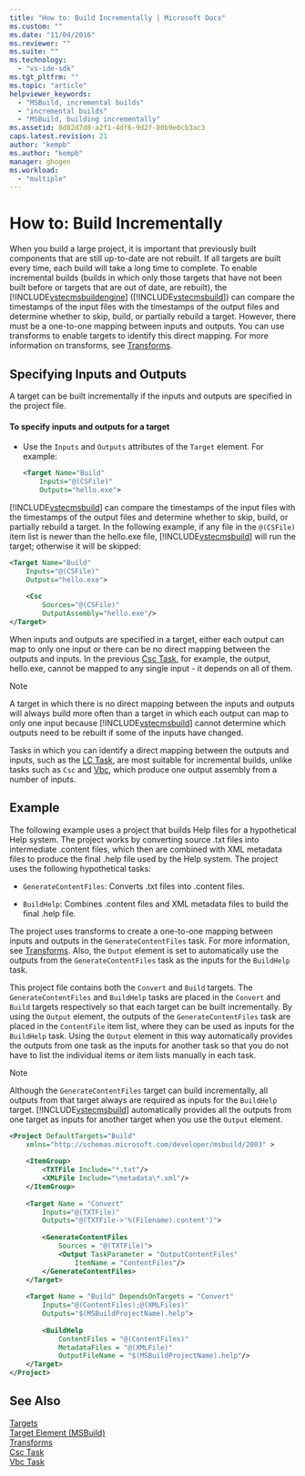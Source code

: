 ```yaml
---
title: "How to: Build Incrementally | Microsoft Docs"
ms.custom: ""
ms.date: "11/04/2016"
ms.reviewer: ""
ms.suite: ""
ms.technology: 
  - "vs-ide-sdk"
ms.tgt_pltfrm: ""
ms.topic: "article"
helpviewer_keywords: 
  - "MSBuild, incremental builds"
  - "incremental builds"
  - "MSBuild, building incrementally"
ms.assetid: 8d82d7d8-a2f1-4df6-9d2f-80b9e0cb3ac3
caps.latest.revision: 21
author: "kempb"
ms.author: "kempb"
manager: ghogen
ms.workload: 
  - "multiple"
---
```

# How to: Build Incrementally
When you build a large project, it is important that previously built components that are still up-to-date are not rebuilt. If all targets are built every time, each build will take a long time to complete. To enable incremental builds (builds in which only those targets that have not been built before or targets that are out of date, are rebuilt), the [!INCLUDE[vstecmsbuildengine](../msbuild/includes/vstecmsbuildengine_md.md)] ([!INCLUDE[vstecmsbuild](../extensibility/internals/includes/vstecmsbuild_md.md)]) can compare the timestamps of the input files with the timestamps of the output files and determine whether to skip, build, or partially rebuild a target. However, there must be a one-to-one mapping between inputs and outputs. You can use transforms to enable targets to identify this direct mapping. For more information on transforms, see [Transforms](../msbuild/msbuild-transforms.md).  
  
## Specifying Inputs and Outputs  
 A target can be built incrementally if the inputs and outputs are specified in the project file.  
  
#### To specify inputs and outputs for a target  
  
-   Use the `Inputs` and `Outputs` attributes of the `Target` element. For example:  
  
    ```xml  
    <Target Name="Build"  
        Inputs="@(CSFile)"  
        Outputs="hello.exe">  
    ```  
  
 [!INCLUDE[vstecmsbuild](../extensibility/internals/includes/vstecmsbuild_md.md)] can compare the timestamps of the input files with the timestamps of the output files and determine whether to skip, build, or partially rebuild a target. In the following example, if any file in the `@(CSFile)` item list is newer than the hello.exe file, [!INCLUDE[vstecmsbuild](../extensibility/internals/includes/vstecmsbuild_md.md)] will run the target; otherwise it will be skipped:  
  
```xml  
<Target Name="Build"   
    Inputs="@(CSFile)"   
    Outputs="hello.exe">  
  
    <Csc  
        Sources="@(CSFile)"   
        OutputAssembly="hello.exe"/>  
</Target>  
```  
  
 When inputs and outputs are specified in a target, either each output can map to only one input or there can be no direct mapping between the outputs and inputs. In the previous [Csc Task](../msbuild/csc-task.md), for example, the output, hello.exe, cannot be mapped to any single input - it depends on all of them.  
  
> [!NOTE]
>  A target in which there is no direct mapping between the inputs and outputs will always build more often than a target in which each output can map to only one input because [!INCLUDE[vstecmsbuild](../extensibility/internals/includes/vstecmsbuild_md.md)] cannot determine which outputs need to be rebuilt if some of the inputs have changed.  
  
 Tasks in which you can identify a direct mapping between the outputs and inputs, such as the [LC Task](../msbuild/lc-task.md), are most suitable for incremental builds, unlike tasks such as `Csc` and [Vbc](../msbuild/vbc-task.md), which produce one output assembly from a number of inputs.  
  
## Example  
 The following example uses a project that builds Help files for a hypothetical Help system. The project works by converting source .txt files into intermediate .content files, which then are combined with XML metadata files to produce the final .help file used by the Help system. The project uses the following hypothetical tasks:  
  
-   `GenerateContentFiles`: Converts .txt files into .content files.  
  
-   `BuildHelp`: Combines .content files and XML metadata files to build the final .help file.  
  
 The project uses transforms to create a one-to-one mapping between inputs and outputs in the `GenerateContentFiles` task. For more information, see [Transforms](../msbuild/msbuild-transforms.md). Also, the `Output` element is set to automatically use the outputs from the `GenerateContentFiles` task as the inputs for the `BuildHelp` task.  
  
 This project file contains both the `Convert` and `Build` targets. The `GenerateContentFiles` and `BuildHelp` tasks are placed in the `Convert` and `Build` targets respectively so that each target can be built incrementally. By using the `Output` element, the outputs of the `GenerateContentFiles` task are placed in the `ContentFile` item list, where they can be used as inputs for the `BuildHelp` task. Using the `Output` element in this way automatically provides the outputs from one task as the inputs for another task so that you do not have to list the individual items or item lists manually in each task.  
  
> [!NOTE]
>  Although the `GenerateContentFiles` target can build incrementally, all outputs from that target always are required as inputs for the `BuildHelp` target. [!INCLUDE[vstecmsbuild](../extensibility/internals/includes/vstecmsbuild_md.md)] automatically provides all the outputs from one target as inputs for another target when you use the `Output` element.  
  
```xml  
<Project DefaultTargets="Build"  
    xmlns="http://schemas.microsoft.com/developer/msbuild/2003" >  
  
    <ItemGroup>  
        <TXTFile Include="*.txt"/>  
        <XMLFile Include="\metadata\*.xml"/>  
    </ItemGroup>  
  
    <Target Name = "Convert"  
        Inputs="@(TXTFile)"  
        Outputs="@(TXTFile->'%(Filename).content')">  
  
        <GenerateContentFiles  
            Sources = "@(TXTFile)">  
            <Output TaskParameter = "OutputContentFiles"  
                ItemName = "ContentFiles"/>  
        </GenerateContentFiles>  
    </Target>  
  
    <Target Name = "Build" DependsOnTargets = "Convert"  
        Inputs="@(ContentFiles);@(XMLFiles)"  
        Outputs="$(MSBuildProjectName).help">  
  
        <BuildHelp  
            ContentFiles = "@(ContentFiles)"  
            MetadataFiles = "@(XMLFile)"  
            OutputFileName = "$(MSBuildProjectName).help"/>  
    </Target>  
</Project>  
```  
  
## See Also  
 [Targets](../msbuild/msbuild-targets.md)   
 [Target Element (MSBuild)](../msbuild/target-element-msbuild.md)   
 [Transforms](../msbuild/msbuild-transforms.md)   
 [Csc Task](../msbuild/csc-task.md)   
 [Vbc Task](../msbuild/vbc-task.md)
